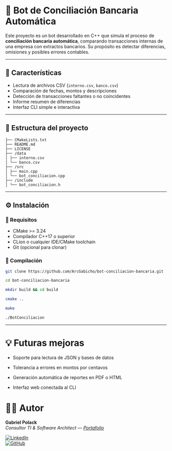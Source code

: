 # 🤖 Bot de Conciliación Bancaria Automática

Este proyecto es un bot desarrollado en C++ que simula el proceso de **conciliación bancaria automática**, comparando transacciones internas de una empresa con extractos bancarios. Su propósito es detectar diferencias, omisiones y posibles errores contables.

---

## 🚀 Características

- Lectura de archivos CSV (`interno.csv`, `banco.csv`)
- Comparación de fechas, montos y descripciones
- Detección de transacciones faltantes o no coincidentes
- Informe resumen de diferencias
- Interfaz CLI simple e interactiva

---

## 📂 Estructura del proyecto

```
├── CMakeLists.txt
├── README.md
├── LICENSE
├── /data
│ ├── interno.csv
│ └── banco.csv
├── /src
│ ├── main.cpp
│ └── bot_conciliacion.cpp
├── /include
│ └── bot_conciliacion.h
```

---
## ⚙️ Instalación

### 🧱 Requisitos

- CMake >= 3.24
- Compilador C++17 o superior
- CLion o cualquier IDE/CMake toolchain
- Git (opcional para clonar)

### 🔧 Compilación

```bash
git clone https://github.com/ArcGabicho/bot-conciliacion-bancaria.git
```
```bash
cd bot-conciliacion-bancaria
```
```bash
mkdir build && cd build
```
```bash
cmake ..
```
```bash
make
```
```bash
./BotConciliacion
```
---

# 💡 Futuras mejoras

- Soporte para lectura de JSON y bases de datos

- Tolerancia a errores en montos por centavos

- Generación automática de reportes en PDF o HTML

- Interfaz web conectada al CLI

# 🧑‍💻 Autor

**Gabriel Polack**  
*Consultor TI & Software Architect — [Portafolio](https://gabicho.dev)*

[![LinkedIn](https://img.shields.io/badge/LinkedIn-0077B5?logo=linkedin&logoColor=white)](https://www.linkedin.com/in/gabriel-polack-castillo/)  
[![GitHub](https://img.shields.io/badge/GitHub-181717?logo=github&logoColor=white)](https://github.com/ArcGabicho)